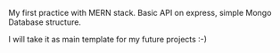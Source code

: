 My first practice with MERN stack.
Basic API on express, simple Mongo Database structure.

I will take it as main template for my future projects :-)